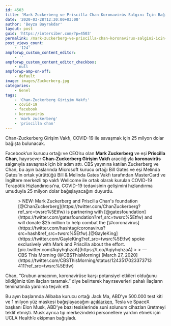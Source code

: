 ```yaml
---
id: 4503
title: 'Mark Zuckerberg ve Priscilla Chan Koronavirüs Salgını İçin Bağışta Bulunacak'
date: '2020-03-28T12:30:00+03:00'
author: 'Beyza Bayrakdar'
layout: post
guid: 'https://intersiber.com/?p=4503'
permalink: /mark-zuckerberg-ve-priscilla-chan-koronavirus-salgini-icin-bagista-bulunacak/
post_views_count:
    - '124'
ampforwp_custom_content_editor:
    - ''
ampforwp_custom_content_editor_checkbox:
    - null
ampforwp-amp-on-off:
    - default
image: images/Zuckerberg.jpg
categories:
    - Genel
tags:
    - 'Chan-Zuckerberg Girişim Vakfı'
    - covid-19
    - facebook
    - koronavirüs
    - 'mark zuckerberg'
    - 'priscilla chan'
---
```


Chan-Zuckerberg Girişim Vakfı, COVID-19 ile savaşmak için 25 milyon dolar bağışta bulunacak.

Facebook’un kurucu ortağı ve CEO’su olan **Mark Zuckerberg** ve eşi **Priscilla Chan**, hayırsever **Chan-Zuckerberg Girişim Vakfı** aracılığıyla **koronavirüs** salgınıyla savaşmak için bir adım attı. CBS yayınına katılan Zuckerberg ve Chan, bu ayın başlarında Microsoft kurucu ortağı Bill Gates ve eşi Melinda Gates’in ortak yürüttüğü Bill &amp; Melinda Gates Vakfı tarafından MasterCard ve İngiltere merkezli tıp vakfı Wellcome ile ortak olarak kurulan COVID-19 Terapötik Hızlandırıcısı’na, COVID-19 tedavisinin gelişimini hızlandırma umuduyla 25 milyon dolar bağışlayacağını duyurdu.

<figure class="wp-block-embed-twitter wp-block-embed is-type-rich is-provider-twitter"><div class="wp-block-embed__wrapper">> NEW: Mark Zuckerberg and Priscilla Chan's foundation [@ChanZuckerberg](https://twitter.com/ChanZuckerberg?ref_src=twsrc%5Etfw) is partnering with [@gatesfoundation](https://twitter.com/gatesfoundation?ref_src=twsrc%5Etfw) and will donate $25 million to help combat the [\#coronavirus](https://twitter.com/hashtag/coronavirus?src=hash&ref_src=twsrc%5Etfw).[@GayleKing](https://twitter.com/GayleKing?ref_src=twsrc%5Etfw) spoke exclusively with Mark and Priscilla about the effort. [pic.twitter.com/AqiyhqhzaA](https://t.co/AqiyhqhzaA)
> 
> — CBS This Morning (@CBSThisMorning) [March 27, 2020](https://twitter.com/CBSThisMorning/status/1243517023373713411?ref_src=twsrc%5Etfw)

<script async="" charset="utf-8" src="https://platform.twitter.com/widgets.js"></script></div></figure>Chan, “Grubun amacının, koronavirüse karşı potansiyel etkileri olduğunu bildiğimiz tüm ilaçları taramak.” diye belirterek hayırseverleri pahalı ilaçların teminatında yardıma teşvik etti.

Bu ayın başlarında Alibaba kurucu ortağı Jack Ma, ABD’ye 500.000 test kiti ve 1 milyon yüz maskesi bağışlayacağını [açıklarken](https://intersiber.com/jack-ma-abd-ye-500-000-koronavirus-test-kiti-bagislayacak/), Tesla ve SpaceX başkanı Elon Musk, ABD’ye bazı tesislerinde suni solunum cihazları üretmeyi teklif etmişti. Musk ayrıca tıp merkezindeki personellere yardım etmek için UCLA Health’e ekipman bağışladı.